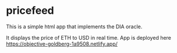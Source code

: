 # pricefeed

This is a simple html app that implements the DIA oracle. 

It displays the price of ETH to USD in real time. App is deployed here https://objective-goldberg-1a9508.netlify.app/
